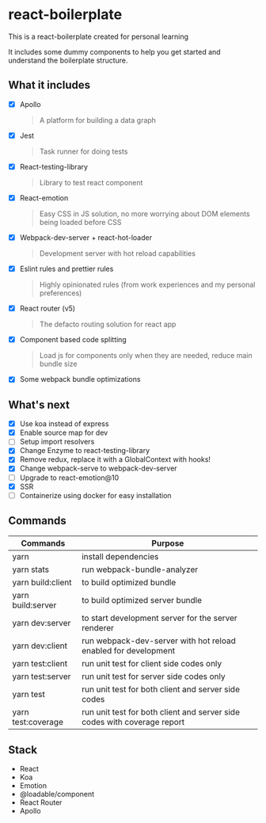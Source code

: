 # react-boilerplate
This is a react-boilerplate created for personal learning

It includes some dummy components to help you get started and understand the boilerplate structure.

## What it includes
- [x] Apollo
  > A platform for building a data graph
- [x] Jest
  > Task runner for doing tests
- [x] React-testing-library
  > Library to test react component
- [x] React-emotion
  > Easy CSS in JS solution, no more worrying about DOM elements being loaded before CSS
- [x] Webpack-dev-server + react-hot-loader
  > Development server with hot reload capabilities
- [x] Eslint rules and prettier rules
  > Highly opinionated rules (from work experiences and my personal preferences)
- [x] React router (v5)
  > The defacto routing solution for react app
- [x] Component based code splitting
  > Load js for components only when they are needed, reduce main bundle size
- [x] Some webpack bundle optimizations

## What's next
- [x] Use koa instead of express
- [x] Enable source map for dev
- [ ] Setup import resolvers
- [x] Change Enzyme to react-testing-library
- [x] Remove redux, replace it with a GlobalContext with hooks!
- [x] Change webpack-serve to webpack-dev-server
- [ ] Upgrade to react-emotion@10
- [x] SSR
- [ ] Containerize using docker for easy installation

## Commands
| Commands            | Purpose                                                        |
|---------------------|----------------------------------------------------------------|
| yarn                | install dependencies                                           |
| yarn stats          | run webpack-bundle-analyzer                                    |
| yarn build:client   | to build optimized bundle                                      |
| yarn build:server   | to build optimized server bundle                               |
| yarn dev:server     | to start development server for the server renderer            |
| yarn dev:client     | run webpack-dev-server with hot reload enabled for development |
| yarn test:client    | run unit test for client side codes only											 |
| yarn test:server    | run unit test for server side codes only											 |
| yarn test     			| run unit test for both client and server side codes						 |
| yarn test:coverage  | run unit test for both client and server side codes with coverage report |


## Stack
- React
- Koa
- Emotion
- @loadable/component
- React Router
- Apollo
